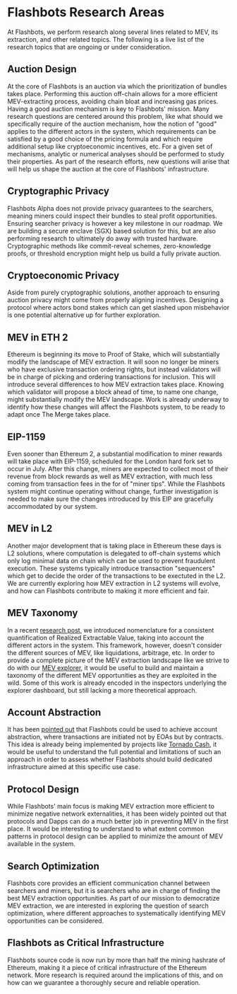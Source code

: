 # Flashbots Research Areas

At Flashbots, we perform research along several lines related to MEV, its extraction, and other related topics. The following is a live list of the research topics that are ongoing or under consideration.

## Auction Design
At the core of Flashbots is an auction via which the prioritization of bundles takes place. Performing this auction off-chain allows for a more efficient MEV-extracting process, avoiding chain bloat and increasing gas prices. Having a good auction mechanism is key to Flashbots' mission. Many research questions are centered around this problem, like what should we specifically require of the auction mechanism, how the notion of "good" applies to the different actors in the system, which requirements can be satisfied by a good choice of the pricing formula and which require additional setup like cryptoeconomic incentives, etc. For a given set of mechanisms, analytic or numerical analyses should be performed to study their properties. As part of the research efforts, new questions will arise that will help us shape the auction at the core of Flashbots' infrastructure.

## Cryptographic Privacy
Flashbots Alpha does not provide privacy guarantees to the searchers, meaning miners could inspect their bundles to steal profit opportunities. Ensuring searcher privacy is however a key milestone in our roadmap. We are building a secure enclave (SGX) based solution for this, but are also performing research to ultimately do away with trusted hardware. Cryptographic methods like commit-reveal schemes, zero-knowledge proofs, or threshold encryption might help us build a fully private auction. 

## Cryptoeconomic Privacy
Aside from purely cryptographic solutions, another approach to ensuring auction privacy might come from properly aligning incentives. Designing a protocol where actors bond stakes which can get slashed upon misbehavior is one potential alternative up for further exploration.

## MEV in ETH 2
Ethereum is beginning its move to Proof of Stake, which will substantially modify the landscape of MEV extraction. It will soon no longer be miners who have exclusive transaction ordering rights, but instead validators will be in charge of picking and ordering transactions for inclusion. This will introduce several differences to how MEV extraction takes place. Knowing which validator will propose a block ahead of time, to name one change, might substantially modify the MEV landscape. Work is already underway to identify how these changes will affect the Flashbots system, to be ready to adapt once The Merge takes place.

## EIP-1159
Even sooner than Ethereum 2, a substantial modification to miner rewards will take place with EIP-1159, scheduled for the London hard fork set to occur in July. After this change, miners are expected to collect most of their revenue from block rewards as well as MEV extraction, with much less coming from transaction fees in the for of "miner tips". While the Flashbots system might continue operating without change, further investigation is needed to make sure the changes introduced by this EIP are gracefully accommodated by our system.

## MEV in L2
Another major development that is taking place in Ethereum these days is L2 solutions, where computation is delegated to off-chain systems which only log minimal data on chain which can be used to prevent fraudulent execution. These systems typically introduce transaction "sequencers" which get to decide the order of the transactions to be exectuted in the L2. We are currently exploring how MEV extraction in L2 systems will evolve, and how can Flashbots contribute to making it more efficient and fair.

## MEV Taxonomy
In a recent [research post](https://hackmd.io/@flashbots/quantifying-REV), we introduced nomenclature for a consistent quantification of Realized Extractable Value, taking into account the different actors in the system. This framework, however, doesn't consider the different sources of MEV, like liquidations, arbitrage, etc. In order to provide a complete picture of the MEV extraction landscape like we strive to do with our [MEV explorer](https://explore.flashbots.net/), it would be useful to build and maintain a taxonomy of the different MEV opportunities as they are exploited in the wild. Some of this work is already encoded in the inspectors underlying the explorer dashboard, but still lacking a more theoretical approach.

## Account Abstraction
It has been [pointed out](https://github.com/flashbots/pm/issues/24) that Flashbots could be used to achieve account abstraction, where transactions are initiated not by EOAs but by contracts. This idea is already being implemented by projects like [Tornado Cash](https://twitter.com/TornadoCash/status/1387067161542283265?s=20), it would be useful to understand the full potential and limitations of such an approach in order to assess whether Flashbots should build dedicated infrastructure aimed at this specific use case. 

## Protocol Design
While Flashbots' main focus is making MEV extraction more efficient to minimize negative network externalities, it has been widely pointed out that protocols and Dapps can do a much better job in preventing MEV in the first place. It would be interesting to understand to what extent common patterns in protocol design can be applied to minimize the amount of MEV available in the system.

## Search Optimization
Flashbots core provides an efficient communication channel between searchers and miners, but it is searchers who are in charge of finding the best MEV extraction opportunities. As part of our mission to democratize MEV extraction, we are interested in exploring the question of search optimization, where different approaches to systematically identifying MEV opportunities can be considered.

## Flashbots as Critical Infrastructure
Flashbots source code is now run by more than half the mining hashrate of Ethereum, making it a piece of critical infrastructure of the Ethereum network. More research is required around the implications of this, and on how can we guarantee a thoroughly secure and reliable operation. 